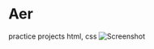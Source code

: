 # Aer
practice projects html, css
![Screenshot ](https://user-images.githubusercontent.com/101990655/159304483-ff35c735-e6d3-40bd-9d13-5dd0dcff93fd.png)
